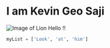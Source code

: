# I am Kevin Geo Saji 
![Image of Lion](https://encrypted-tbn0.gstatic.com/images?q=tbn:ANd9GcQly-y3ZLkiC5mAhRsfb43yBObSAeE2vzKnWA&usqp=CAU) Hello !!
``` python
myList = ['Look', 'at', 'him']
```

